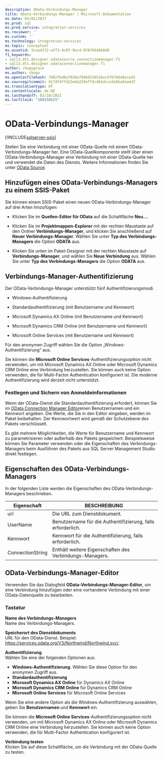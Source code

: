 ```yaml
---
description: OData-Verbindungs-Manager
title: OData-Verbindungs-Manager | Microsoft-Dokumentation
ms.date: 03/01/2017
ms.prod: sql
ms.prod_service: integration-services
ms.reviewer: ''
ms.custom: ''
ms.technology: integration-services
ms.topic: conceptual
ms.assetid: 3caa4372-aff3-4c0f-9ecd-97870948b8d0
f1_keywords:
- sql13.dts.designer.odatasource.connectionmanager.f1
- sql13.dts.designer.odataconnectionmanager.f1
author: chugugrace
ms.author: chugu
ms.openlocfilehash: 7d02fbd8a7029a794b933053bec5f676646eced1
ms.sourcegitcommit: 917df4ffd22e4a229af7dc481dcce3ebba0aa4d7
ms.translationtype: HT
ms.contentlocale: de-DE
ms.lasthandoff: 02/10/2021
ms.locfileid: "100338425"
---
```

# <a name="odata-connection-manager"></a>OData-Verbindungs-Manager

[!INCLUDE[sqlserver-ssis](../../includes/applies-to-version/sqlserver-ssis.md)]


 Stellen Sie eine Verbindung mit einer OData-Quelle mit einem OData-Verbindungs-Manager her. Eine OData-Quellkomponente stellt über einen OData-Verbindungs-Manager eine Verbindung mit einer OData-Quelle her und verwendet die Daten des Diensts. Weitere Informationen finden Sie unter [OData Source](../../integration-services/data-flow/odata-source.md).  
  
## <a name="adding-an-odata-connection-manager-to-an-ssis-package"></a>Hinzufügen eines OData-Verbindungs-Managers zu einem SSIS-Paket  
 Sie können einem SSIS-Paket einen neuen OData-Verbindungs-Manager auf drei Arten hinzufügen:  
  
-   Klicken Sie im **Quellen-Editor für OData** auf die Schaltfläche **Neu...**.  
  
-   Klicken Sie im **Projektmappen-Explorer** mit der rechten Maustaste auf den Ordner **Verbindungs-Manager**, und klicken Sie anschließend auf **Neuer Verbindungs-Manager**. Wählen Sie unter **Typ des Verbindungs-Managers** die Option **ODATA** aus.  
  
-   Klicken Sie unten im Paket-Designer mit der rechten Maustaste auf **Verbindungs-Manager**, und wählen Sie **Neue Verbindung** aus. Wählen Sie unter **Typ des Verbindungs-Managers** die Option **ODATA** aus.  
  
## <a name="connection-manager-authentication"></a>Verbindungs-Manager-Authentifizierung  
 Der OData-Verbindungs-Manager unterstützt fünf Authentifizierungsmodi.  
  
-   Windows-Authentifizierung  
  
-   Standardauthentifizierung (mit Benutzername und Kennwort)  

-   Microsoft Dynamics AX Online (mit Benutzername und Kennwort)
  
-   Microsoft Dynamics CRM Online (mit Benutzername und Kennwort)
  
-   Microsoft Online Services (mit Benutzername und Kennwort)  
  
Für den anonymen Zugriff wählen Sie die Option „Windows-Authentifizierung“ aus.  

Sie können die **Microsoft Online Services**-Authentifizierungsoption nicht verwenden, um mit Microsoft Dynamics AX Online oder Microsoft Dynamics CRM Online eine Verbindung herzustellen. Sie können auch keine Option verwenden, die für Multi-Factor Authentication konfiguriert ist. Die moderne Authentifizierung wird derzeit nicht unterstützt. 
  
### <a name="specifying-and-securing-credentials"></a>Festlegen und Sichern von Anmeldeinformationen  
 Wenn der OData-Dienst die Standardauthentifizierung erfordert, können Sie im [OData Connection Manager Editor]()einen Benutzernamen und ein Kennwort angeben. Die Werte, die Sie in den Editor eingeben, werden im Paket beibehalten. Der Kennwortwert wird gemäß der Schutzebene des Pakets verschlüsselt.  
  
 Es gibt mehrere Möglichkeiten, die Werte für Benutzername und Kennwort zu parametrisieren oder außerhalb des Pakets gespeichert. Beispielsweise können Sie Parameter verwenden oder die Eigenschaften des Verbindungs-Managers beim Ausführen des Pakets aus SQL Server Management Studio direkt festlegen.  
  
## <a name="odata-connection-manager-properties"></a>Eigenschaften des OData-Verbindungs-Managers  
 In der folgenden Liste werden die Eigenschaften des OData-Verbindungs-Managers beschrieben.  
  
|Eigenschaft|BESCHREIBUNG|  
|-|-|  
|url|Die URL zum Dienstdokument.|  
|UserName|Benutzername für die Authentifizierung, falls erforderlich.|  
|Kennwort|Kennwort für die Authentifizierung, falls erforderlich.|  
|ConnectionString|Enthält weitere Eigenschaften des Verbindungs-Managers.|  
  
## <a name="odata-connection-manager-editor"></a>OData-Verbindungs-Manager-Editor
  Verwenden Sie das Dialogfeld **OData-Verbindungs-Manager-Editor**, um eine Verbindung hinzufügen oder eine vorhandene Verbindung mit einer OData-Datenquelle zu bearbeiten.  
  
### <a name="options"></a>Tastatur  
 **Name des Verbindungs-Managers**  
 Name des Verbindungs-Managers.  
  
 **Speicherort des Dienstdokuments**  
 URL für den OData-Dienst. Beispiel: https://services.odata.org/V3/Northwind/Northwind.svc/.  
  
 **Authentifizierung**  
Wählen Sie eine der folgenden Optionen aus:
-   **Windows-Authentifizierung**. Wählen Sie diese Option für den anonymen Zugriff aus.
-   **Standardauthentifizierung** 
-   **Microsoft Dynamics AX Online** für Dynamics AX Online
-   **Microsoft Dynamics CRM Online** für Dynamics CRM Online
-   **Microsoft Online Services** für Microsoft Online Services

Wenn Sie eine andere Option als die Windows-Authentifizierung auswählen, geben Sie **Benutzernamen** und **Kennwort** ein. 

Sie können die **Microsoft Online Services**-Authentifizierungsoption nicht verwenden, um mit Microsoft Dynamics AX Online oder Microsoft Dynamics CRM Online eine Verbindung herzustellen. Sie können auch keine Option verwenden, die für Multi-Factor Authentication konfiguriert ist.

 **Verbindung testen**  
 Klicken Sie auf diese Schaltfläche, um die Verbindung mit der OData-Quelle zu testen.